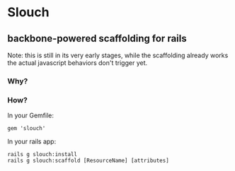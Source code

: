# Slouch

## backbone-powered scaffolding for rails

Note: this is still in its very early stages, while the scaffolding already works
the actual javascript behaviors don't trigger yet.

### Why?

### How?

In your Gemfile:

    gem 'slouch'

In your rails app:

    rails g slouch:install
    rails g slouch:scaffold [ResourceName] [attributes]

